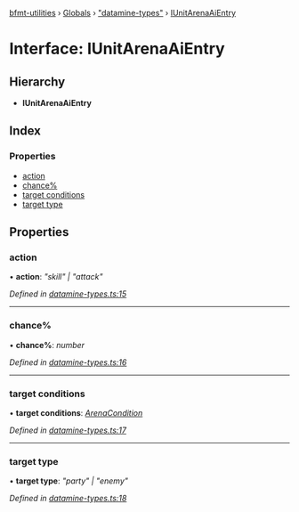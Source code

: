 [bfmt-utilities](../README.md) › [Globals](../globals.md) › ["datamine-types"](../modules/_datamine_types_.md) › [IUnitArenaAiEntry](_datamine_types_.iunitarenaaientry.md)

# Interface: IUnitArenaAiEntry

## Hierarchy

* **IUnitArenaAiEntry**

## Index

### Properties

* [action](_datamine_types_.iunitarenaaientry.md#action)
* [chance%](_datamine_types_.iunitarenaaientry.md#chance%)
* [target conditions](_datamine_types_.iunitarenaaientry.md#target-conditions)
* [target type](_datamine_types_.iunitarenaaientry.md#target-type)

## Properties

###  action

• **action**: *"skill" | "attack"*

*Defined in [datamine-types.ts:15](https://github.com/BluuArc/bfmt-utilities/blob/dcfe900/src/datamine-types.ts#L15)*

___

###  chance%

• **chance%**: *number*

*Defined in [datamine-types.ts:16](https://github.com/BluuArc/bfmt-utilities/blob/dcfe900/src/datamine-types.ts#L16)*

___

###  target conditions

• **target conditions**: *[ArenaCondition](../enums/_datamine_types_.arenacondition.md)*

*Defined in [datamine-types.ts:17](https://github.com/BluuArc/bfmt-utilities/blob/dcfe900/src/datamine-types.ts#L17)*

___

###  target type

• **target type**: *"party" | "enemy"*

*Defined in [datamine-types.ts:18](https://github.com/BluuArc/bfmt-utilities/blob/dcfe900/src/datamine-types.ts#L18)*
